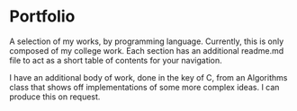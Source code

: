 Portfolio
=========

A selection of my works, by programming language. Currently, this is only composed of my college work. 
Each section has an additional readme.md file to act as a short table of contents for your navigation.

I have an additional body of work, done in the key of C, from an Algorithms class that shows off
implementations of some more complex ideas. I can produce this on request. 
